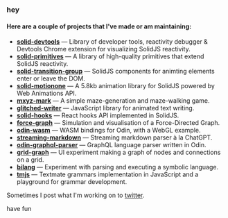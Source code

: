 ### hey

#### Here are a couple of projects that I've made or am maintaining:

- **[solid-devtools](https://github.com/thetarnav/solid-devtools)** — Library of developer tools, reactivity debugger & Devtools Chrome extension for visualizing SolidJS reactivity.
- **[solid-primitives](https://primitives.solidjs.community)** — A library of high-quality primitives that extend SolidJS reactivity.
- **[solid-transition-group](https://github.com/solidjs-community/solid-transition-group)** — SolidJS components for animting elements enter or leave the DOM.
- **[solid-motionone](https://github.com/solidjs-community/solid-motionone)** — A 5.8kb animation library for SolidJS powered by Web Animations API.
- **[mxyz-mark](https://mxyz-mark-solid-web.vercel.app)** — A simple maze-generation and maze-walking game.
- **[glitched-writer](https://github.com/thetarnav/glitched-writer)** — JavaScript library for animated text writing.
- **[solid-hooks](https://github.com/thetarnav/solid-hooks)** — React hooks API implemented in SolidJS.
- **[force-graph](https://thetarnav.github.io/force-graph)** — Simulation and visualisation of a Force-Directed Graph.
- **[odin-wasm](https://thetarnav.github.io/odin-wasm)** — WASM bindings for Odin, with a WebGL example.
- **[streaming-markdown](https://thetarnav.github.io/streaming-markdown)** — Streaming markdown parser à la ChatGPT.
- **[odin-graphql-parser](https://github.com/thetarnav/odin-graphql-parser)** — GraphQL language parser written in Odin.
- **[grid-graph](https://thetarnav.github.io/grid-graph)** — UI experiment making a graph of nodes and connections on a grid.
- **[bilang](https://thetarnav.github.io/bilang)** — Experiment with parsing and executing a symbolic language.
- **[tmjs](https://github.com/thetarnav/tmjs)** — Textmate grammars implementation in JavaScript and a playground for grammar development.

Sometimes I post what I'm working on to [twitter](https://twitter.com/thetarnav).

have fun
